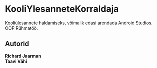 # KooliYlesanneteKorraldaja
Kooliülesannete haldamiseks, võimalik edasi arendada Android Studios. OOP Rühmatöö.
## Autorid
**Richard Jaarman** <br> **Taavi Vähi**
